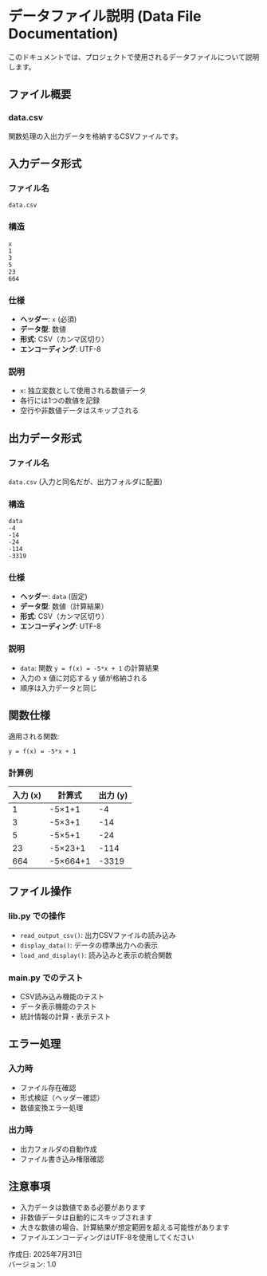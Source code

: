 # データファイル説明 (Data File Documentation)

このドキュメントでは、プロジェクトで使用されるデータファイルについて説明します。

## ファイル概要

### data.csv
関数処理の入出力データを格納するCSVファイルです。

## 入力データ形式

### ファイル名
`data.csv`

### 構造
```csv
x
1
3
5
23
664
```

### 仕様
- **ヘッダー**: `x` (必須)
- **データ型**: 数値
- **形式**: CSV（カンマ区切り）
- **エンコーディング**: UTF-8

### 説明
- `x`: 独立変数として使用される数値データ
- 各行には1つの数値を記録
- 空行や非数値データはスキップされる

## 出力データ形式

### ファイル名
`data.csv` (入力と同名だが、出力フォルダに配置)

### 構造
```csv
data
-4
-14
-24
-114
-3319
```

### 仕様
- **ヘッダー**: `data` (固定)
- **データ型**: 数値（計算結果）
- **形式**: CSV（カンマ区切り）
- **エンコーディング**: UTF-8

### 説明
- `data`: 関数 `y = f(x) = -5*x + 1` の計算結果
- 入力の x 値に対応する y 値が格納される
- 順序は入力データと同じ

## 関数仕様

適用される関数:
```
y = f(x) = -5*x + 1
```

### 計算例
| 入力 (x) | 計算式 | 出力 (y) |
|----------|--------|----------|
| 1        | -5×1+1 | -4       |
| 3        | -5×3+1 | -14      |
| 5        | -5×5+1 | -24      |
| 23       | -5×23+1| -114     |
| 664      | -5×664+1|-3319    |

## ファイル操作

### lib.py での操作
- `read_output_csv()`: 出力CSVファイルの読み込み
- `display_data()`: データの標準出力への表示
- `load_and_display()`: 読み込みと表示の統合関数

### main.py でのテスト
- CSV読み込み機能のテスト
- データ表示機能のテスト
- 統計情報の計算・表示テスト

## エラー処理

### 入力時
- ファイル存在確認
- 形式検証（ヘッダー確認）
- 数値変換エラー処理

### 出力時
- 出力フォルダの自動作成
- ファイル書き込み権限確認

## 注意事項

- 入力データは数値である必要があります
- 非数値データは自動的にスキップされます
- 大きな数値の場合、計算結果が想定範囲を超える可能性があります
- ファイルエンコーディングはUTF-8を使用してください

作成日: 2025年7月31日  
バージョン: 1.0
